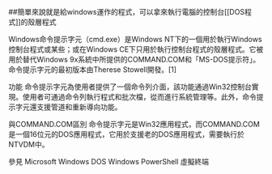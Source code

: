 ##簡單來說就是給windows運作的程式，可以拿來執行電腦的控制台[[DOS程式]]的殼層程式

Windows命令提示字元（cmd.exe）是Windows NT下的一個用於執行Windows控制台程式或某些；或在Windows CE下只用於執行控制台程式的殼層程式。它被用於替代Windows 9x系統中所提供的COMMAND.COM和「MS-DOS提示符」。命令提示字元的最初版本由Therese Stowell開發。[1]



功能
命令提示字元為使用者提供了一個命令列介面，該功能通過Win32控制台實現。使用者可通過命令列執行程式和批次檔，從而進行系統管理等。此外，命令提示字元還支援管道和重新導向功能。

與COMMAND.COM區別
命令提示字元是Win32應用程式，而COMMAND.COM是一個16位元的DOS應用程式，它用於支援老的DOS應用程式，需要執行於NTVDM中。

參見
Microsoft Windows
DOS
Windows PowerShell
虛擬終端